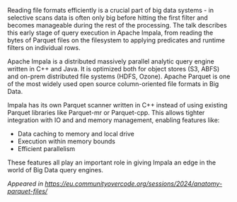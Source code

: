 <!--
.. title: Anatomy of reading Apache Parquet files (from the Apache Impala perspective)
.. slug: anatomy-of-reading-apache-parquet-files-from-the-apache-impala-perspective
.. date: 2024-07-27 07:02:43 UTC-07:00
.. tags: cceu24
.. category: talks
.. link:
.. description:
.. type: text
.. author: Csaba Ringhofer, Daniel Becker
-->

Reading file formats efficiently is a crucial part of big data systems -
in selective scans data is often only big before hitting the first
filter and becomes manageable during the rest of the processing. The
talk describes this early stage of query execution in Apache Impala,
from reading the bytes of Parquet files on the filesystem to applying
predicates and runtime filters on individual rows.

Apache Impala is a distributed massively parallel analytic query engine
written in C++ and Java. It is optimized both for object stores (S3,
ABFS) and on-prem distributed file systems (HDFS, Ozone). Apache Parquet
is one of the most widely used open source column-oriented file formats
in Big Data.

Impala has its own Parquet scanner written in C++ instead of using
existing Parquet libraries like Parquet-mr or Parquet-cpp. This allows
tighter integration with IO and and memory management, enabling features
like:

* Data caching to memory and local drive
* Execution within memory bounds
* Efficient parallelism

These features all play an important role in giving Impala an edge in
the world of Big Data query engines.

_Appeared in <https://eu.communityovercode.org/sessions/2024/anatomy-parquet-files/>_
